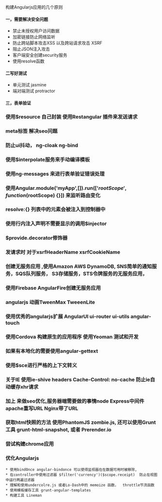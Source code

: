 构建Angularjs应用的几个原则

#### 一，需要解决安全问题

* 禁止未授权用户访问数据
* 加密链接防止网络监听
* 防止跨站脚本攻击XSS 以及跨站请求攻击 XSRF
* 阻止JSON注入攻击
* 客户端安全创建security服务
* 使用resolve函数

#### 二写好测试

* 单元测试 jasmine
* 端对端测试 protractor

#### 三，表单验证

### 使用$resource 自己封装 使用Restangular 插件来发送请求

### meta标签 <meta name="fragment" content="!"> 解决seo问题

### 防止ui抖动， ng-cloak ng-bind


### 使用$interpolate服务来手动编译模板

### 使用ng-messages 来进行表单验证错误处理

### 使用Angular.module('myApp',[]).run(['$rootScope',function($rootScope) {}]) 来监听路由变化

### resolve:{} 列表中的元素会被注入到控制器中

### 使用行内注入声明不需要显示的调用$injector

### $provide.decorator修饰器

### 发请求时 对于xsrfHeaderName xsrfCookieName

### 创建无服务应用 ,使用Amazon AWS DynamoDB, SNS简单的通知服务，SQS队列服务， S3存储服务，STS令牌服务</SPAN>的无服务应用，

### 使用Firebase   AngularFire创建无服务应用

### angularjs 动画TweenMax TweeenLite

### 使用优秀的angularjs扩展  AngularUI ui-router ui-utils angular-touch

### 使用Cordova 构建原生的应用程序 使用Yeoman 测试和开发

### 如果有本地化的需要使用angular-gettext

### 使用$sce进行严格的上下文转义

### 关于IE 使用ie-shive  headers Cache-Control: no-cache 防止ie自动缓存xhr请求

### 加上<meta name="fragment" content="!"> 来做seo优化,服务器端需要做的事情node Express中间件 apache重写URL  Nginx带了URL

### 获取html快照的方法 使用PhantomJS zombie.js, 还可以使用Grunt工具 grunt-html-snapshot,  或者 Prerender.io

### 尝试构建chrome应用


### 优化Angularjs
    * 使用bindOnce angular-bindonce 可以使得监视器在在数据可用时被移除,
    * 在controller中使用过滤器 $filter('currency')($scope.receipt)  防止在视图中运行两遍过滤器
    * 理解和使用undercolre.js 或者Lo-Dash中的 memoize 函数，  throttle节流函数
    * 使用模板缓存工具 grunt-angular-templates
    * 构建工具 Lineman

